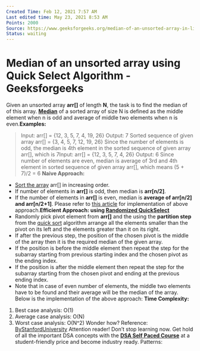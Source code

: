 ```yaml
---
Created Time: Feb 12, 2021 7:57 AM
Last edited time: May 23, 2021 8:53 AM
Points: 2000
Source: https://www.geeksforgeeks.org/median-of-an-unsorted-array-in-liner-time-on/#:~:text=Median%20of%20a%20sorted%20array,elements%20when%20n%20is%20even.&text=Naive%20Approach%3A,arr%5Bn%2F2%5D.
Status: waiting
---
```


# Median of an unsorted array using Quick Select Algorithm - Geeksforgeeks

Given an unsorted array **arr[]** of length **N**, the task is to find the median of of this array. **[Median](https://www.geeksforgeeks.org/program-for-mean-and-median-of-an-unsorted-array/)** of a sorted array of size N is defined as the middle element when n is odd and average of middle two elements when n is even.**Examples:**
> Input: arr[] = {12, 3, 5, 7, 4, 19, 26} Output: 7 Sorted sequence of given array arr[] = {3, 4, 5, 7, 12, 19, 26} Since the number of elements is odd, the median is 4th element in the sorted sequence of given array arr[], which is 7Input: arr[] = {12, 3, 5, 7, 4, 26} Output: 6 Since number of elements are even, median is average of 3rd and 4th element in sorted sequence of given array arr[], which means (5 + 7)/2 = 6
**Naive Approach:**
- [Sort the array](https://www.geeksforgeeks.org/sorting-algorithms/) arr[] in increasing order.
- If number of elements in **arr[]** is odd, then median is **arr[n/2]**.
- If the number of elements in **arr[]** is even, median is **average of arr[n/2] and arr[n/2+1]**.
Please refer to [this article](https://www.geeksforgeeks.org/program-for-mean-and-median-of-an-unsorted-array/) for implementation of above approach.**Efficient Approach: using [Randomized QuickSelect](https://www.geeksforgeeks.org/quickselect-algorithm/)**
- Randomly pick pivot element from **arr[]** and the using the **partition step** from the [quick sort](http://www.geeksforgeeks.org/quick-sort/) algorithm arrange all the elements smaller than the pivot on its left and the elements greater than it on its right.
- If after the previous step, the position of the chosen pivot is the middle of the array then it is the required median of the given array.
- If the position is before the middle element then repeat the step for the subarray starting from previous starting index and the chosen pivot as the ending index.
- If the position is after the middle element then repeat the step for the subarray starting from the chosen pivot and ending at the previous ending index.
- Note that in case of even number of elements, the middle two elements have to be found and their average will be the median of the array.
Below is the implementation of the above approach:
**Time Complexity:**
1. Best case analysis: O(1)
2. Average case analysis: O(N)
3. Worst case analysis: O(N^2)
Wonder how? 
Reference: [ByStanfordUniversity](https://web.stanford.edu/class/archive/cs/cs161/cs161.1138/lectures/09/Small09.pdf)
Attention reader! Don’t stop learning now. Get hold of all the important DSA concepts with the **[DSA Self Paced Course](https://practice.geeksforgeeks.org/courses/dsa-self-paced?utm_source=geeksforgeeks&utm_medium=article&utm_campaign=gfg_article_dsa_content_bottom)** at a student-friendly price and become industry ready.
Patterns: 